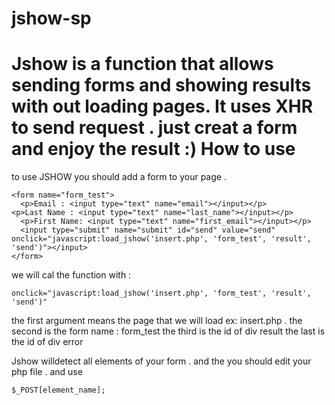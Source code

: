 jshow-sp
========

Jshow is a function that allows sending forms and showing results with out loading pages. It uses XHR to send request . just creat a form and enjoy the result :)
How to use 
========

to use JSHOW you should add a form to your page .

    <form name="form_test">
	  <p>Email : <input type="text" name="email"></input></p>
    <p>Last Name : <input type="text" name="last_name"></input></p>
	  <p>First Name: <input type="text" name="first_email"></input></p>
	  <input type="submit" name="submit" id="send" value="send" onclick="javascript:load_jshow('insert.php', 'form_test', 'result', 'send')"></input> 
    </form> 
    
we will cal the function with : 

    onclick="javascript:load_jshow('insert.php', 'form_test', 'result', 'send')"
    
the first argument means the page that we will load ex: insert.php .
the second is the form name : form_test
the third is the id of div result
the last is the id of div error

Jshow willdetect all elements of your form . and the you should edit your php file . and use

    $_POST[element_name];
    
    
    
